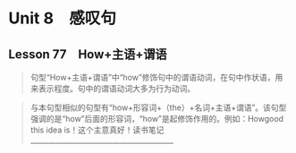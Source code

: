 ﻿ # Unit 8　感叹句
 ## Lesson 77　How+主语+谓语
 
> 句型“How+主语+谓语”中“how”修饰句中的谓语动词，在句中作状语，用来表示程度。句中的谓语动词大多为行为动词。

> 与本句型相似的句型有“how+形容词+（the）+名词+主语+谓语”。该句型强调的是“how”后面的形容词，“how”是起修饰作用的。例如：Howgood this idea is！这个主意真好！读书笔记________________________________________


 